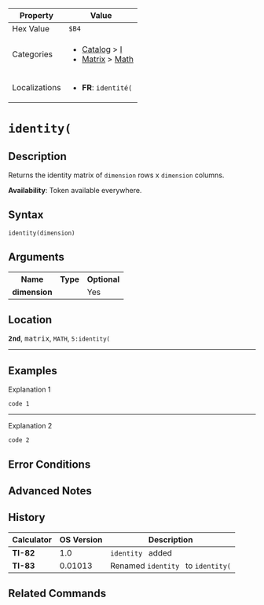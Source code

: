 | Property      | Value |
|---------------|-------|
| Hex Value     | `$B4`|
| Categories    | <ul><li>[Catalog](<../categories/Catalog.md>) > [I](<../categories/Catalog.md#I>)</li><li>[Matrix](<../categories/Matrix.md>) > [Math](<../categories/Matrix.md#Math>)</li></ul> |
| Localizations | <ul><li><b>FR</b>: `identité(`</li></ul> |

# `identity(`

## Description
Returns the identity matrix of `dimension` rows x `dimension` columns.


<b>Availability</b>: Token available everywhere.

## Syntax
`identity(dimension)`

## Arguments
<table>
<tr><th>Name</th><th>Type</th><th>Optional</th></tr>

<tr><td><b>dimension</b></td><td></td><td>Yes</td></tr>

</table>

## Location
<tt><kbd><b>2nd</b></kbd></tt>, <kbd>matrix</kbd>, `MATH`, `5:identity(`
<hr>

## Examples

Explanation 1
```ti-basic
code 1
```
---
Explanation 2
```ti-basic
code 2
```

## Error Conditions


## Advanced Notes


## History
| Calculator | OS Version | Description |
|------------|------------|-------------|
| <b>TI-82</b> | 1.0 | `identity ` added |
| <b>TI-83</b> | 0.01013 | Renamed `identity ` to `identity(`

## Related Commands

